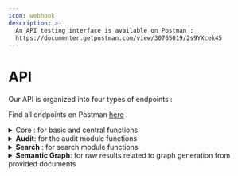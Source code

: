 ```yaml
---
icon: webhook
description: >-
  An API testing interface is available on Postman :
  https://documenter.getpostman.com/view/30765019/2s9YXcek45
---
```


# API

Our API is organized into four types of endpoints :

Find all endpoints on Postman [here](https://documenter.getpostman.com/view/30765019/2s9YXcek45) .

<details>

<summary>Core : for basic and central functions</summary>

Endpoints about the documents KAI accesses, analayze, indexes :

[/api/orchestrator/differential-indexation](https://documenter.getpostman.com/view/30765019/2s9YXcek45#674dea09-1167-437b-a57a-c7a89186d438)\
[/api/orchestrator/files/download](https://documenter.getpostman.com/view/30765019/2s9YXcek45#46b0acc7-ed4b-4e01-81a3-99afe06157bd)\
[/api/orchestrator/list-docs](https://documenter.getpostman.com/view/30765019/2s9YXcek45#d8dfec95-b0fe-440d-b403-2bea25826841)\
[/api/orchestrator/stats/count-detected-documents](https://documenter.getpostman.com/view/30765019/2s9YXcek45#a5239f86-408f-4a75-8dff-c144769965e6)\
[/api/orchestrator/stats/count-documents](https://documenter.getpostman.com/view/30765019/2s9YXcek45#ee1a63bf-ada8-4008-835b-109b23e92e74)\
[/api/orchestrator/stats/count-indexable-documents\
](https://documenter.getpostman.com/view/30765019/2s9YXcek45#29c64934-89e8-4cb9-9cbd-c8df6ebbfe9d)[/api/orchestrator/stats/count-indexed-documents](https://documenter.getpostman.com/view/30765019/2s9YXcek45#a5239f86-408f-4a75-8dff-c144769965e6)

End points about the system :

[/global-health\
](https://documenter.getpostman.com/view/30765019/2s9YXcek45#847a6099-2c21-4101-bced-e345b43bd88e)[/health\
](https://documenter.getpostman.com/view/30765019/2s9YXcek45#257542f2-cb13-4a5a-b657-464f039c43e7)[/version](https://documenter.getpostman.com/view/30765019/2s9YXcek45#b8b9d51e-295d-4535-9c2c-cacb35120ccf)

</details>

<details>

<summary><strong>Audit</strong>: for the audit module functions</summary>

Endpoint about the documents to check :\
[/api/audit/documents-to-manage](https://documenter.getpostman.com/view/30765019/2s9YXcek45#402f9e1c-996b-4f19-99b4-c225743d12c5)

Endpoints about the duplicates :\
[/api/audit/duplicated-information\
](https://documenter.getpostman.com/view/30765019/2s9YXcek45#d031937a-1d85-4ad5-a8ad-63dbff856d11)[/api/audit/duplicated-information/set-managed](https://documenter.getpostman.com/view/30765019/2s9YXcek45#92375790-3e7d-42f8-b342-c499e2697589)

Endpoints about the conflicts :\
[/api/audit/conflict-information\
](https://documenter.getpostman.com/view/30765019/2s9YXcek45#402f9e1c-996b-4f19-99b4-c225743d12c5)[/api/audit/conflict-information/set-managed](https://documenter.getpostman.com/view/30765019/2s9YXcek45#63769552-ac77-4f67-9d4f-fab70dce6f12)

Endpoint about the missing informations from your users inquiries :\
[/api/audit/missing-subjects](https://documenter.getpostman.com/view/30765019/2s9YXcek45#8b07ae67-eaaa-4525-bd23-d0c6c85123cf)

</details>

<details>

<summary><strong>Search</strong> : for search module functions</summary>

Endpoints about the queries :\
[/api/search/query\
](https://documenter.getpostman.com/view/30765019/2s9YXcek45#671e7562-0469-49e1-bb08-8636af1279f5)[/api/search/identify-specific-document](https://documenter.getpostman.com/view/30765019/2s9YXcek45#d08fad38-133c-4e7b-ab69-284e67a1565e)

Endpoints about the statistics of the queries :\
[/api/search/stats/list-search](https://documenter.getpostman.com/view/30765019/2s9YXcek45#8f2da3a5-7189-49b7-a974-d95673220148)\
[/api/search/stats/count-search](https://documenter.getpostman.com/view/30765019/2s9YXcek45#971d29f8-9759-46e4-a196-746cf8ac9438)\
[/api/search/stats/count-answered-search](https://documenter.getpostman.com/view/30765019/2s9YXcek45#a3f7a313-3a20-4c97-aa40-32ba5e5bbe8e)

Endpoints about the documents available :\
[/api/search/docs](https://documenter.getpostman.com/view/30765019/2s9YXcek45#8b256aef-d186-446c-ae04-888ea2801cb9)\
[/api/search/doc](https://documenter.getpostman.com/view/30765019/2s9YXcek45#feaba1ad-8bfa-4433-954b-85c346dd356f)

</details>

<details>

<summary><strong>Semantic Graph</strong>: for raw results related to graph generation from provided documents</summary>

Endpoints about the semantic nodes :\
[/api/semantic-graph/nodes](https://documenter.getpostman.com/view/30765019/2s9YXcek45#d42106e8-cb39-4ef1-9106-e13b71b76c5c)\
[/api/semantic-graph/linked-nodes](https://documenter.getpostman.com/view/30765019/2s9YXcek45#811547e7-b9b0-4299-b3f1-2d9eb5e17cf9)\
[/api/semantic-graph/nodes-by-label](https://documenter.getpostman.com/view/30765019/2s9YXcek45#cc189b46-fabd-4695-b7c5-6cf6c9b0364e)\
[/api/semantic-graph/identify-nodes](https://documenter.getpostman.com/view/30765019/2s9YXcek45#7fcf3cee-611c-4429-ac3e-31c8fc29f100)

</details>

